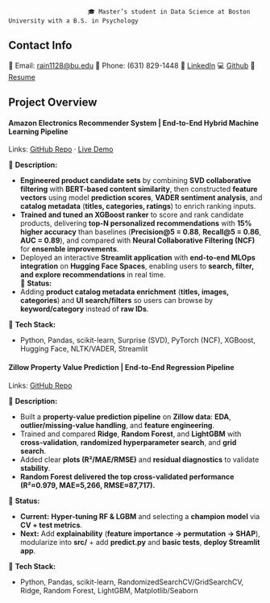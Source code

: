                           🎓 Master’s student in Data Science at Boston University with a B.S. in Psychology                       


## Contact Info

📧 Email: rain1128@bu.edu 
📱 Phone: (631) 829-1448
🔗 [LinkedIn](https://www.linkedin.com/in/rainlin112802/) 
💻 [Github](https://github.com/TINYRAINYLIN) 
📄 [Resume](https://github.com/TINYRAINYLIN/Rain_Lin/blob/main/RainLin_Resume.pdf)

## Project Overview
#### **Amazon Electronics Recommender System** | End-to-End Hybrid Machine Learning Pipeline 
Links: [GitHub Repo](https://github.com/The-Zero-Shot-Duo/Hybrid-Ensemble-Recommender-System) · [Live Demo](https://huggingface.co/spaces/ZPENG127/Hybrid-Ensemble-Recommender-System)

📌 **Description:**  
- **Engineered product candidate sets** by combining **SVD collaborative filtering** with **BERT-based content similarity**, then constructed **feature vectors** using model **prediction scores**, **VADER sentiment analysis**, and **catalog metadata** (**titles, categories, ratings**) to enrich ranking inputs.  
- **Trained and tuned an XGBoost ranker** to score and rank candidate products, delivering **top-N personalized recommendations** with **15% higher accuracy** than baselines (**Precision@5 = 0.88**, **Recall@5 = 0.86**, **AUC = 0.89**), and compared with **Neural Collaborative Filtering (NCF)** for **ensemble improvements**.  
- Deployed an interactive **Streamlit application** with **end-to-end MLOps integration** on **Hugging Face Spaces**, enabling users to **search, filter, and explore recommendations** in real time.  
📌 **Status:**  
- Adding **product catalog metadata enrichment** (**titles, images, categories**) and **UI search/filters** so users can browse by **keyword/category** instead of **raw IDs**.

📌 **Tech Stack:** 

- Python, Pandas, scikit-learn, Surprise (SVD), PyTorch (NCF), XGBoost, Hugging Face, NLTK/VADER, Streamlit

#### **Zillow Property Value Prediction** | End-to-End Regression Pipeline 
Links: [GitHub Repo](https://github.com/TINYRAINYLIN/Zillow_Property_Price_Prediction)

📌 **Description:**  

- Built a **property-value prediction pipeline** on **Zillow data**: **EDA**, **outlier/missing-value handling**, and **feature engineering**.  
- Trained and compared **Ridge**, **Random Forest**, and **LightGBM** with **cross-validation**, **randomized hyperparameter search**, and **grid search**.  
- Added clear **plots (R²/MAE/RMSE)** and **residual diagnostics** to validate **stability**.  
- **Random Forest delivered the top cross-validated performance (R²≈0.979, MAE≈5,266, RMSE≈87,717).**

📌 **Status:**  
- **Current:** **Hyper-tuning RF & LGBM** and selecting a **champion model** via **CV + test metrics**.  
- **Next:** Add **explainability** (**feature importance → permutation → SHAP**), modularize into **src/** + add **predict.py** and **basic tests**, **deploy Streamlit app**.

📌 **Tech Stack:** 

- Python, Pandas, scikit-learn, RandomizedSearchCV/GridSearchCV, Ridge, Random Forest, LightGBM, Matplotlib/Seaborn
